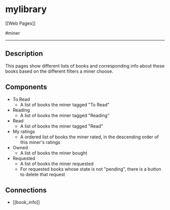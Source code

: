 # mylibrary

[[Web Pages]]

#miner

---

## Description

This pages show different lists of books and corresponding info about these books based on the different filters a miner choose.

## Components

* To Read
    * A list of books the miner tagged "To Read"
* Reading
    * A list of books the miner tagged "Reading"
* Read
    * A list of books the miner tagged "Read"
* My ratings
    * A ordered list of books the miner rated, in the descending order of this miner's ratings
* Owned
    * A list of books the miner bought
* Requested
    * A list of books the miner requested
    * For requested books whose state is not "pending", there is a button to delete that request

## Connections

* [[book_info]]